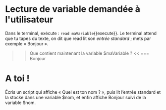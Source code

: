 # Lecture de variable demandée à l'utilisateur

Dans le terminal, exécute : `read maVariable`{{execute}}.
Le terminal attend que tu tapes du texte, on dit que read lit son *entrée standard* ; mets par exemple « Bonjour ».
>> Que contient maintenant la variable $maVariable ? <<
=== Bonjour


# A toi !

Écris un script qui affiche « Quel est ton nom ? », puis lit l’entrée standard et la stocke dans une variable $nom, et enfin affiche Bonjour suivi de la variable $nom.
